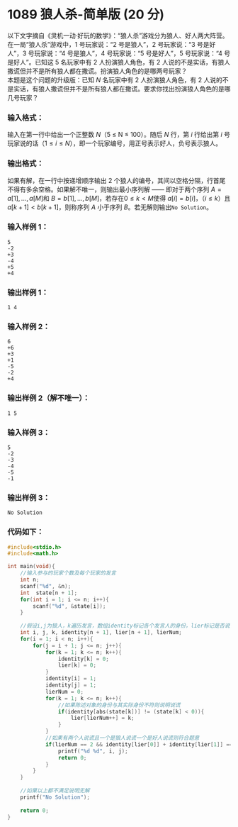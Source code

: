 # 1089 狼人杀-简单版 (20 分)
以下文字摘自《灵机一动·好玩的数学》：“狼人杀”游戏分为狼人、好人两大阵营。在一局“狼人杀”游戏中，1 号玩家说：“2 号是狼人”，2 号玩家说：“3 号是好人”，3 号玩家说：“4 号是狼人”，4 号玩家说：“5 号是好人”，5 号玩家说：“4 号是好人”。已知这 5 名玩家中有 2 人扮演狼人角色，有 2 人说的不是实话，有狼人撒谎但并不是所有狼人都在撒谎。扮演狼人角色的是哪两号玩家？<br/>
本题是这个问题的升级版：已知 $N$ 名玩家中有 2 人扮演狼人角色，有 2 人说的不是实话，有狼人撒谎但并不是所有狼人都在撒谎。要求你找出扮演狼人角色的是哪几号玩家？
### 输入格式：
输入在第一行中给出一个正整数 $N$（5 ≤ N ≤ 100）。随后 $N$ 行，第 $i$ 行给出第 $i$ 号玩家说的话（$1 ≤ i ≤ N$），即一个玩家编号，用正号表示好人，负号表示狼人。
### 输出格式：
如果有解，在一行中按递增顺序输出 2 个狼人的编号，其间以空格分隔，行首尾不得有多余空格。如果解不唯一，则输出最小序列解 —— 即对于两个序列 $A = a[1],...,a[M]$和 $B = b[1],...,b[M]$，若存在$0 ≤ k < M$使得 $a[i] = b[i]$，（$i≤k$）且 $a[k+1] < b[k+1]$，则称序列 $A$ 小于序列 $B$。若无解则输出`No Solution`。
### 输入样例 1：
```
5
-2
+3
-4
+5
+4
```
### 输出样例 1：
```
1 4
```
### 输入样例 2：
```
6
+6
+3
+1
-5
-2
+4
```
### 输出样例 2（解不唯一）：
```
1 5
```
### 输入样例 3：
```
5
-2
-3
-4
-5
-1
```
### 输出样例 3：
```
No Solution
```
### 代码如下：
```c
#include<stdio.h>
#include<math.h>

int main(void){
    //输入参与的玩家个数及每个玩家的发言 
    int n;
    scanf("%d", &n);
    int  state[n + 1];
    for(int i = 1; i <= n; i++){
        scanf("%d", &state[i]);
    }
    
    //假设i,j为狼人，k遍历发言，数组identity标记各个发言人的身份，lier标记是否说谎，lierNum累计说谎人数
    int i, j, k, identity[n + 1], lier[n + 1], lierNum;
    for(i = 1; i < n; i++){
        for(j = i + 1; j <= n; j++){
            for(k = 1; k <= n; k++){
                identity[k] = 0;
                lier[k] = 0;
            }
            identity[i] = 1;
            identity[j] = 1;
            lierNum = 0;
            for(k = 1; k <= n; k++){
                //如果陈述对象的身份与其实际身份不符则说明说谎 
                if(identity[abs(state[k])] != (state[k] < 0)){
                    lier[lierNum++] = k; 
                } 
            }
            //如果有两个人说谎且一个是狼人说谎一个是好人说谎则符合题意 
            if(lierNum == 2 && identity[lier[0]] + identity[lier[1]] == 1){
                printf("%d %d", i, j);
                return 0;
            }
        }
    }
    
    //如果以上都不满足说明无解 
    printf("No Solution");
    
    return 0;
} 
```